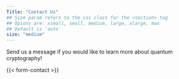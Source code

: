 ```yaml
---
Title: "Contact Us"
## Size param refers to the css class for the <section> tag
## Opions are: xsmall, small, medium, large, xlarge, max
## Default is 'auto'
size: "medium"
---
```

Send us a message if you would like to learn more about quantum cryptography!

{{< form-contact >}}